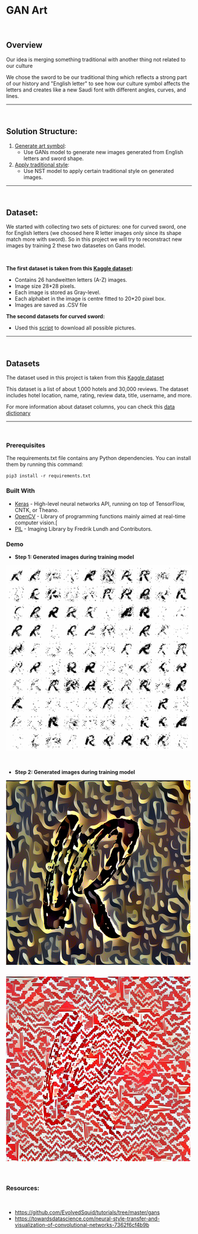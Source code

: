 # GAN Art

<br>

## Overview

Our idea is merging something traditional with another thing not related to our culture

We chose the sword to be our traditional thing which reflects a strong part of our history and "English letter" to see how our culture symbol affects the letters and creates like a new Saudi font with different angles, curves, and lines.

----
<br>

## Solution Structure:
1. [Generate art symbol]():
    - Use GANs model to generate new images generated from English letters and sword shape.
2. [Apply traditional style]():
    - Use NST model to apply certain traditional style on generated images.

----
<br>

## Dataset:

We started with collecting two sets of pictures: one for curved sword, one for English letters (we choosed here R letter images only since its shape match more with sword).
So in this project we will try to reconstract new images by training 2 these two datasetes on Gans model.

<br>

**The first dataset is taken from this [Kaggle dataset](https://www.kaggle.com/sachinpatel21/az-handwritten-alphabets-in-csv-format):**
* Contains 26 handweitten letters (A-Z) images.
* Image size 28*28 pixels.
* Each image is stored as Gray-level.
* Each alphabet in the image is centre fitted to 20*20 pixel box.
* Images are saved as .CSV file

**The second datasets for curved sword:**
* Used this [script]() to download all possible pictures.


---
<br>

## Datasets
The dataset used in this project is taken from this [Kaggle dataset](https://www.kaggle.com/datafiniti/hotel-reviews#7282_1.csv)

This dataset is a list of about 1,000 hotels and 30,000 reviews. The dataset includes hotel location, name, rating, review data, title, username, and more.

For more information about dataset columns, you can check this [data dictionary](https://developer.datafiniti.co/docs/business-data-schema)

----
<br>

### Prerequisites
The requirements.txt file contains any Python dependencies. You can install them by running this command:

```
pip3 install -r requirements.txt
```

### Built With

- [Keras](https://keras.io/) - High-level neural networks API, running on top of TensorFlow, CNTK, or Theano.
- [OpenCV](https://en.wikipedia.org/wiki/OpenCV) - Library of programming functions mainly aimed at real-time computer vision.[
- [PIL](https://pillow.readthedocs.io/en/stable/) - Imaging Library by Fredrik Lundh and Contributors.




### Demo

- **Step 1: Generated images during training model**

![Generated images](generated_gifs/gan_training_sword.gif)


<br>

- **Step 2: Generated images during training model**


![Styled images](styled_images/styled_image1.png)

![Styled images](styled_images/styled_image2.png)
----
<br>

### Resources:
<br>

- https://github.com/EvolvedSquid/tutorials/tree/master/gans
- https://towardsdatascience.com/neural-style-transfer-and-visualization-of-convolutional-networks-7362f6cf4b9b
